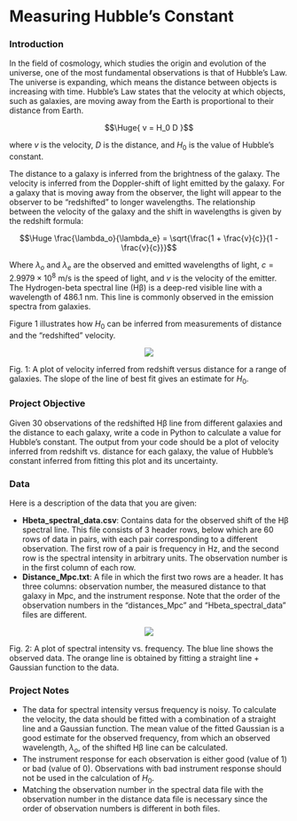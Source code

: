 
# Measuring Hubble’s Constant

### Introduction

In the field of cosmology, which studies the origin and evolution of the universe, one of the most fundamental observations is that of Hubble’s Law. The universe is expanding, which means the distance between objects is increasing with time. Hubble’s Law states that the velocity at which objects, such as galaxies, are moving away from the Earth is proportional to their distance from Earth.

$$\Huge{ v = H_0 D }$$

where $v$ is the velocity, $D$ is the distance, and $H_0$ is the value of Hubble’s constant.

The distance to a galaxy is inferred from the brightness of the galaxy. The velocity is inferred from the Doppler-shift of light emitted by the galaxy. For a galaxy that is moving away from the observer, the light will appear to the observer to be “redshifted” to longer wavelengths. The relationship between the velocity of the galaxy and the shift in wavelengths is given by the redshift formula:

$$\Huge \frac{\lambda_o}{\lambda_e} = \sqrt{\frac{1 + \frac{v}{c}}{1 - \frac{v}{c}}}$$

Where $\lambda_o$ and $\lambda_e$ are the observed and emitted wavelengths of light, $c = 2.9979 \times 10^8 \ \text{m/s}$ is the speed of light, and $v$ is the velocity of the emitter. The Hydrogen-beta spectral line (Hβ) is a deep-red visible line with a wavelength of 486.1 nm. This line is commonly observed in the emission spectra from galaxies.

Figure 1 illustrates how $H_0$ can be inferred from measurements of distance and the “redshifted” velocity.


<div align="center">
<img src='https://github.com/yusufmspahi/HubblesConstant/assets/170480436/1907d7a8-0802-45b6-bc7e-44cd8320071a' />
</div>

Fig. 1: A plot of velocity inferred from redshift versus distance for a range of galaxies. The slope of the line of best fit gives an estimate for $H_0$.

### Project Objective

Given 30 observations of the redshifted Hβ line from different galaxies and the distance to each galaxy, write a code in Python to calculate a value for Hubble’s constant. The output from your code should be a plot of velocity inferred from redshift vs. distance for each galaxy, the value of Hubble’s constant inferred from fitting this plot and its uncertainty.

### Data

Here is a description of the data that you are given:

- **Hbeta_spectral_data.csv**: Contains data for the observed shift of the Hβ spectral line. This file consists of 3 header rows, below which are 60 rows of data in pairs, with each pair corresponding to a different observation. The first row of a pair is frequency in Hz, and the second row is the spectral intensity in arbitrary units. The observation number is in the first column of each row.
- **Distance_Mpc.txt**: A file in which the first two rows are a header. It has three columns: observation number, the measured distance to that galaxy in Mpc, and the instrument response. Note that the order of the observation numbers in the “distances_Mpc” and “Hbeta_spectral_data” files are different.

<div align="center">
<img src='https://github.com/yusufmspahi/HubblesConstant/assets/170480436/9661e685-20d5-4bee-bb42-bcbccef08c52' />
</div>

Fig. 2: A plot of spectral intensity vs. frequency. The blue line shows the observed data. The orange line is obtained by fitting a straight line + Gaussian function to the data.

### Project Notes

- The data for spectral intensity versus frequency is noisy. To calculate the velocity, the data should be fitted with a combination of a straight line and a Gaussian function. The mean value of the fitted Gaussian is a good estimate for the observed frequency, from which an observed wavelength, $\lambda_o$, of the shifted Hβ line can be calculated.
- The instrument response for each observation is either good (value of 1) or bad (value of 0). Observations with bad instrument response should not be used in the calculation of $H_0$.
- Matching the observation number in the spectral data file with the observation number in the distance data file is necessary since the order of observation numbers is different in both files.

